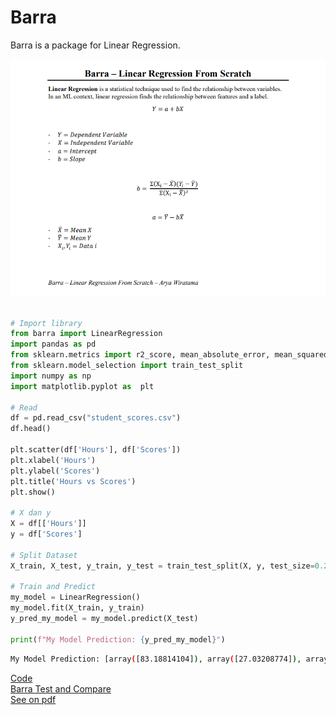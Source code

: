 # Barra

Barra is a package for Linear Regression.

<div align="center">
    <img src="/pic/barra-fix.png" alt="Barra Image Formula"/>
</div>

```python

# Import library
from barra import LinearRegression
import pandas as pd
from sklearn.metrics import r2_score, mean_absolute_error, mean_squared_error
from sklearn.model_selection import train_test_split
import numpy as np
import matplotlib.pyplot as  plt

# Read
df = pd.read_csv("student_scores.csv")
df.head()

plt.scatter(df['Hours'], df['Scores'])
plt.xlabel('Hours')
plt.ylabel('Scores')
plt.title('Hours vs Scores')
plt.show()

# X dan y 
X = df[['Hours']]
y = df['Scores']

# Split Dataset
X_train, X_test, y_train, y_test = train_test_split(X, y, test_size=0.2, random_state=42)

# Train and Predict
my_model = LinearRegression()
my_model.fit(X_train, y_train)
y_pred_my_model = my_model.predict(X_test)

print(f"My Model Prediction: {y_pred_my_model}")
```

```bash
My Model Prediction: [array([83.18814104]), array([27.03208774]), array([27.03208774]), array([69.63323162]), array([59.95115347])]
```

[Code](/barra/linreg.py) <br/>
[Barra Test and Compare](/barra.ipynb) <br/>
[See on pdf](/pic/Barra%20-%20Linear%20Regression%20From%20Scratch%20-%20Fix.pdf)

